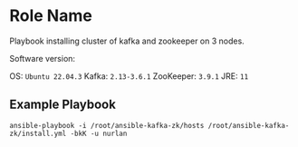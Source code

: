 Role Name
=========

Playbook installing cluster of kafka and zookeeper on 3 nodes.

Software version:

OS: ```Ubuntu 22.04.3```
Kafka: ```2.13-3.6.1```
ZooKeeper: ```3.9.1```
JRE: ```11```


Example Playbook
----------------

```ansible-playbook -i /root/ansible-kafka-zk/hosts /root/ansible-kafka-zk/install.yml -bkK -u nurlan```